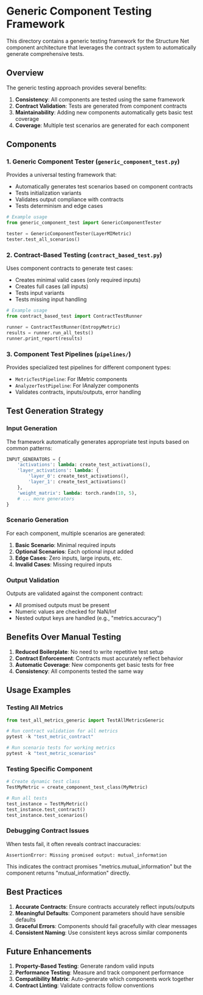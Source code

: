 # Generic Component Testing Framework

This directory contains a generic testing framework for the Structure Net component architecture that leverages the contract system to automatically generate comprehensive tests.

## Overview

The generic testing approach provides several benefits:

1. **Consistency**: All components are tested using the same framework
2. **Contract Validation**: Tests are generated from component contracts
3. **Maintainability**: Adding new components automatically gets basic test coverage
4. **Coverage**: Multiple test scenarios are generated for each component

## Components

### 1. Generic Component Tester (`generic_component_test.py`)

Provides a universal testing framework that:
- Automatically generates test scenarios based on component contracts
- Tests initialization variants
- Validates output compliance with contracts
- Tests determinism and edge cases

```python
# Example usage
from generic_component_test import GenericComponentTester

tester = GenericComponentTester(LayerMIMetric)
tester.test_all_scenarios()
```

### 2. Contract-Based Testing (`contract_based_test.py`)

Uses component contracts to generate test cases:
- Creates minimal valid cases (only required inputs)
- Creates full cases (all inputs)
- Tests input variants
- Tests missing input handling

```python
# Example usage
from contract_based_test import ContractTestRunner

runner = ContractTestRunner(EntropyMetric)
results = runner.run_all_tests()
runner.print_report(results)
```

### 3. Component Test Pipelines (`pipelines/`)

Provides specialized test pipelines for different component types:
- `MetricTestPipeline`: For IMetric components
- `AnalyzerTestPipeline`: For IAnalyzer components
- Validates contracts, inputs/outputs, error handling

## Test Generation Strategy

### Input Generation

The framework automatically generates appropriate test inputs based on common patterns:

```python
INPUT_GENERATORS = {
    'activations': lambda: create_test_activations(),
    'layer_activations': lambda: {
        'layer_0': create_test_activations(),
        'layer_1': create_test_activations()
    },
    'weight_matrix': lambda: torch.randn(10, 5),
    # ... more generators
}
```

### Scenario Generation

For each component, multiple scenarios are generated:

1. **Basic Scenario**: Minimal required inputs
2. **Optional Scenarios**: Each optional input added
3. **Edge Cases**: Zero inputs, large inputs, etc.
4. **Invalid Cases**: Missing required inputs

### Output Validation

Outputs are validated against the component contract:
- All promised outputs must be present
- Numeric values are checked for NaN/Inf
- Nested output keys are handled (e.g., "metrics.accuracy")

## Benefits Over Manual Testing

1. **Reduced Boilerplate**: No need to write repetitive test setup
2. **Contract Enforcement**: Contracts must accurately reflect behavior
3. **Automatic Coverage**: New components get basic tests for free
4. **Consistency**: All components tested the same way

## Usage Examples

### Testing All Metrics

```python
from test_all_metrics_generic import TestAllMetricsGeneric

# Run contract validation for all metrics
pytest -k "test_metric_contract"

# Run scenario tests for working metrics
pytest -k "test_metric_scenarios"
```

### Testing Specific Component

```python
# Create dynamic test class
TestMyMetric = create_component_test_class(MyMetric)

# Run all tests
test_instance = TestMyMetric()
test_instance.test_contract()
test_instance.test_scenarios()
```

### Debugging Contract Issues

When tests fail, it often reveals contract inaccuracies:

```
AssertionError: Missing promised output: mutual_information
```

This indicates the contract promises "metrics.mutual_information" but the component returns "mutual_information" directly.

## Best Practices

1. **Accurate Contracts**: Ensure contracts accurately reflect inputs/outputs
2. **Meaningful Defaults**: Component parameters should have sensible defaults
3. **Graceful Errors**: Components should fail gracefully with clear messages
4. **Consistent Naming**: Use consistent keys across similar components

## Future Enhancements

1. **Property-Based Testing**: Generate random valid inputs
2. **Performance Testing**: Measure and track component performance
3. **Compatibility Matrix**: Auto-generate which components work together
4. **Contract Linting**: Validate contracts follow conventions